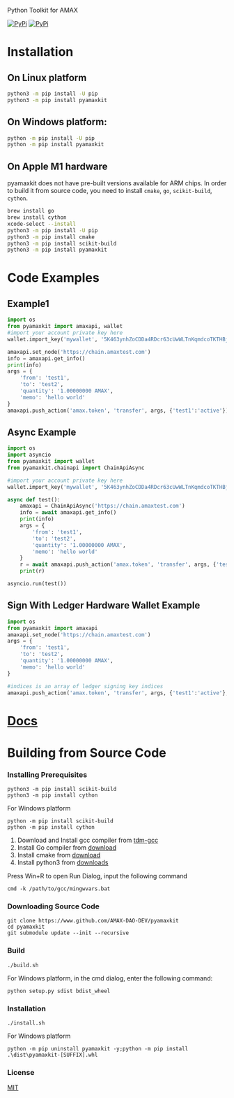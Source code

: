 Python Toolkit for AMAX

[![PyPi](https://img.shields.io/pypi/v/pyamaxkit.svg)](https://pypi.org/project/pyamaxkit)
[![PyPi](https://img.shields.io/pypi/dm/pyamaxkit.svg)](https://pypi.org/project/pyamaxkit)

# Installation

## On Linux platform

```bash
python3 -m pip install -U pip
python3 -m pip install pyamaxkit
```

## On Windows platform:

```bash
python -m pip install -U pip
python -m pip install pyamaxkit
```

## On Apple M1 hardware

pyamaxkit does not have pre-built versions available for ARM chips. In order to build it from source code, you need to install `cmake`, `go`, `scikit-build`, `cython`.

```bash
brew install go
brew install cython
xcode-select --install
python3 -m pip install -U pip
python3 -m pip install cmake
python3 -m pip install scikit-build
python3 -m pip install pyamaxkit
```

# Code Examples

## Example1
```python
import os
from pyamaxkit import amaxapi, wallet
#import your account private key here
wallet.import_key('mywallet', '5K463ynhZoCDDa4RDcr63cUwWLTnKqmdcoTKTHBjqoKfv4u5V7p')

amaxapi.set_node('https://chain.amaxtest.com')
info = amaxapi.get_info()
print(info)
args = {
    'from': 'test1',
    'to': 'test2',
    'quantity': '1.00000000 AMAX',
    'memo': 'hello world'
}
amaxapi.push_action('amax.token', 'transfer', args, {'test1':'active'})
```

## Async Example
```python
import os
import asyncio
from pyamaxkit import wallet
from pyamaxkit.chainapi import ChainApiAsync

#import your account private key here
wallet.import_key('mywallet', '5K463ynhZoCDDa4RDcr63cUwWLTnKqmdcoTKTHBjqoKfv4u5V7p')

async def test():
    amaxapi = ChainApiAsync('https://chain.amaxtest.com')
    info = await amaxapi.get_info()
    print(info)
    args = {
        'from': 'test1',
        'to': 'test2',
        'quantity': '1.00000000 AMAX',
        'memo': 'hello world'
    }
    r = await amaxapi.push_action('amax.token', 'transfer', args, {'test1':'active'})
    print(r)

asyncio.run(test())
```

## Sign With Ledger Hardware Wallet Example
```python
import os
from pyamaxkit import amaxapi
amaxapi.set_node('https://chain.amaxtest.com')
args = {
    'from': 'test1',
    'to': 'test2',
    'quantity': '1.00000000 AMAX',
    'memo': 'hello world'
}

#indices is an array of ledger signing key indices
amaxapi.push_action('amax.token', 'transfer', args, {'test1':'active'}, indices=[0])
```




# [Docs](https://github.com/AMAX-DAO-DEV/pyamaxkit/#/MODULES?id=pyeoskit-modules)

# Building from Source Code

### Installing Prerequisites

```
python3 -m pip install scikit-build
python3 -m pip install cython
```

For Windows platform

```
python -m pip install scikit-build
python -m pip install cython
```

1. Download and Install gcc compiler from [tdm-gcc](https://jmeubank.github.io/tdm-gcc)
2. Install Go compiler from [download](https://golang.org/doc/install#download)
3. Install cmake from [download](https://cmake.org/download)
4. Install python3 from [downloads](https://www.python.org/downloads/windows/)

Press Win+R to open Run Dialog, input the following command
```
cmd -k /path/to/gcc/mingwvars.bat
```

### Downloading Source Code

```
git clone https://www.github.com/AMAX-DAO-DEV/pyamaxkit
cd pyamaxkit
git submodule update --init --recursive
```

### Build
```
./build.sh
```

For Windows platform, in the cmd dialog, enter the following command:
```
python setup.py sdist bdist_wheel
```

### Installation

```
./install.sh
```

For Windows platform
```
python -m pip uninstall pyamaxkit -y;python -m pip install .\dist\pyamaxkit-[SUFFIX].whl
```

### License
[MIT](./LICENSE)
